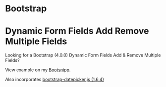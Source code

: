 # Bootstrap
# Dynamic Form Fields Add Remove Multiple Fields

Looking for a Bootstrap (4.0.0) Dynamic Form Fields Add &amp; Remove Multiple Fields?

View example on my <a href="https://bootsnipp.com/snippets/qrEBD" target="_blank">Bootsnipp</a>.

Also incorporates <a href="https://cdnjs.cloudflare.com/ajax/libs/bootstrap-datepicker/1.6.4/css/bootstrap-datepicker.css" target="_blank">bootstrap-datepicker.js (1.6.4)</a>
